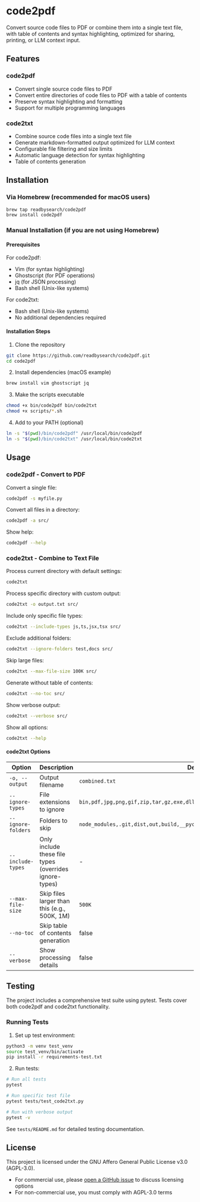 # code2pdf

Convert source code files to PDF or combine them into a single text file, with table of contents and syntax highlighting, optimized for sharing, printing, or LLM context input.

## Features

### code2pdf
- Convert single source code files to PDF
- Convert entire directories of code files to PDF with a table of contents
- Preserve syntax highlighting and formatting
- Support for multiple programming languages

### code2txt
- Combine source code files into a single text file
- Generate markdown-formatted output optimized for LLM context
- Configurable file filtering and size limits
- Automatic language detection for syntax highlighting
- Table of contents generation

## Installation

### Via Homebrew (recommended for macOS users)

```bash
brew tap readbysearch/code2pdf
brew install code2pdf
```

### Manual Installation (if you are not using Homebrew)

#### Prerequisites

For code2pdf:
- Vim (for syntax highlighting)
- Ghostscript (for PDF operations)
- jq (for JSON processing)
- Bash shell (Unix-like systems)

For code2txt:
- Bash shell (Unix-like systems)
- No additional dependencies required

#### Installation Steps

1. Clone the repository
```bash
git clone https://github.com/readbysearch/code2pdf.git
cd code2pdf
```

2. Install dependencies (macOS example)
```bash
brew install vim ghostscript jq
```

3. Make the scripts executable
```bash
chmod +x bin/code2pdf bin/code2txt
chmod +x scripts/*.sh
```

4. Add to your PATH (optional)
```bash
ln -s "$(pwd)/bin/code2pdf" /usr/local/bin/code2pdf
ln -s "$(pwd)/bin/code2txt" /usr/local/bin/code2txt
```

## Usage

### code2pdf - Convert to PDF

Convert a single file:
```bash
code2pdf -s myfile.py
```

Convert all files in a directory:
```bash
code2pdf -a src/
```

Show help:
```bash
code2pdf --help
```

### code2txt - Combine to Text File

Process current directory with default settings:
```bash
code2txt
```

Process specific directory with custom output:
```bash
code2txt -o output.txt src/
```

Include only specific file types:
```bash
code2txt --include-types js,ts,jsx,tsx src/
```

Exclude additional folders:
```bash
code2txt --ignore-folders test,docs src/
```

Skip large files:
```bash
code2txt --max-file-size 100K src/
```

Generate without table of contents:
```bash
code2txt --no-toc src/
```

Show verbose output:
```bash
code2txt --verbose src/
```

Show all options:
```bash
code2txt --help
```

#### code2txt Options

| Option | Description | Default |
|--------|-------------|---------|
| `-o, --output` | Output filename | `combined.txt` |
| `--ignore-types` | File extensions to ignore | `bin,pdf,jpg,png,gif,zip,tar,gz,exe,dll,so,dylib,class,jar,war,ear,pyc,pyo,txt` |
| `--ignore-folders` | Folders to skip | `node_modules,.git,dist,out,build,__pycache__,.venv,venv,env,.env,vendor,target` |
| `--include-types` | Only include these file types (overrides ignore-types) | - |
| `--max-file-size` | Skip files larger than this (e.g., 500K, 1M) | `500K` |
| `--no-toc` | Skip table of contents generation | false |
| `--verbose` | Show processing details | false |

## Testing

The project includes a comprehensive test suite using pytest. Tests cover both code2pdf and code2txt functionality.

### Running Tests

1. Set up test environment:
```bash
python3 -m venv test_venv
source test_venv/bin/activate
pip install -r requirements-test.txt
```

2. Run tests:
```bash
# Run all tests
pytest

# Run specific test file
pytest tests/test_code2txt.py

# Run with verbose output
pytest -v
```

See `tests/README.md` for detailed testing documentation.

## License

This project is licensed under the GNU Affero General Public License v3.0 (AGPL-3.0).

- For commercial use, please [open a GitHub issue](https://github.com/readbysearch/code2pdf/issues) to discuss licensing options
- For non-commercial use, you must comply with AGPL-3.0 terms